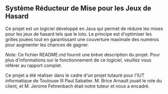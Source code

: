## Système Réducteur de Mise pour les Jeux de Hasard

Ce projet est un logiciel développé en Java qui permet de réduire les mises pour les jeux de hasard tels que le loto. Le principe est d'optimiser les grilles jouées tout en garantissant une couverture maximale des numéros pour augmenter les chances de gagner.

*Note:* Ce fichier README.md fournit une brève description du projet. Pour plus d'informations sur le fonctionnement de ce logiciel, veuillez vous référer au rapport complet.

Ce projet a été réaliser dans le cadre d'un projet tutauré pour l'IUT informatique de Toulouse III Paul Sabatier. M. Brice Arnault jouait le role du client, et M. Jerome Fehrenbach était notre tuteur et nous a encadré.
